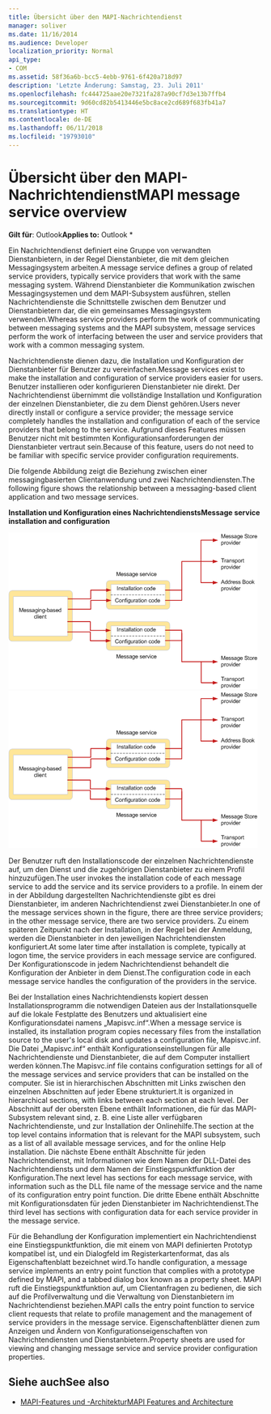 ```yaml
---
title: Übersicht über den MAPI-Nachrichtendienst
manager: soliver
ms.date: 11/16/2014
ms.audience: Developer
localization_priority: Normal
api_type:
- COM
ms.assetid: 58f36a6b-bcc5-4ebb-9761-6f420a718d97
description: 'Letzte Änderung: Samstag, 23. Juli 2011'
ms.openlocfilehash: fc444725aae20e7321fa287a90cf7d3e13b7ffb4
ms.sourcegitcommit: 9d60cd82b5413446e5bc8ace2cd689f683fb41a7
ms.translationtype: HT
ms.contentlocale: de-DE
ms.lasthandoff: 06/11/2018
ms.locfileid: "19793010"
---
```

# <a name="mapi-message-service-overview"></a><span data-ttu-id="9d2e1-103">Übersicht über den MAPI-Nachrichtendienst</span><span class="sxs-lookup"><span data-stu-id="9d2e1-103">MAPI message service overview</span></span>
  
<span data-ttu-id="9d2e1-104">**Gilt für**: Outlook</span><span class="sxs-lookup"><span data-stu-id="9d2e1-104">**Applies to:** Outlook \*</span></span> 
  
<span data-ttu-id="9d2e1-105">Ein Nachrichtendienst definiert eine Gruppe von verwandten Dienstanbietern, in der Regel Dienstanbieter, die mit dem gleichen Messagingsystem arbeiten.</span><span class="sxs-lookup"><span data-stu-id="9d2e1-105">A message service defines a group of related service providers, typically service providers that work with the same messaging system.</span></span> <span data-ttu-id="9d2e1-106">Während Dienstanbieter die Kommunikation zwischen Messagingsystemen und dem MAPI-Subsystem ausführen, stellen Nachrichtendienste die Schnittstelle zwischen dem Benutzer und Dienstanbietern dar, die ein gemeinsames Messagingsystem verwenden.</span><span class="sxs-lookup"><span data-stu-id="9d2e1-106">Whereas service providers perform the work of communicating between messaging systems and the MAPI subsystem, message services perform the work of interfacing between the user and service providers that work with a common messaging system.</span></span>  
  
<span data-ttu-id="9d2e1-107">Nachrichtendienste dienen dazu, die Installation und Konfiguration der Dienstanbieter für Benutzer zu vereinfachen.</span><span class="sxs-lookup"><span data-stu-id="9d2e1-107">Message services exist to make the installation and configuration of service providers easier for users.</span></span> <span data-ttu-id="9d2e1-108">Benutzer installieren oder konfigurieren Dienstanbieter nie direkt. Der Nachrichtendienst übernimmt die vollständige Installation und Konfiguration der einzelnen Dienstanbieter, die zu dem Dienst gehören.</span><span class="sxs-lookup"><span data-stu-id="9d2e1-108">Users never directly install or configure a service provider; the message service completely handles the installation and configuration of each of the service providers that belong to the service.</span></span> <span data-ttu-id="9d2e1-109">Aufgrund dieses Features müssen Benutzer nicht mit bestimmten Konfigurationsanforderungen der Dienstanbieter vertraut sein.</span><span class="sxs-lookup"><span data-stu-id="9d2e1-109">Because of this feature, users do not need to be familiar with specific service provider configuration requirements.</span></span> 
  
<span data-ttu-id="9d2e1-110">Die folgende Abbildung zeigt die Beziehung zwischen einer messagingbasierten Clientanwendung und zwei Nachrichtendiensten.</span><span class="sxs-lookup"><span data-stu-id="9d2e1-110">The following figure shows the relationship between a messaging-based client application and two message services.</span></span>
  
<span data-ttu-id="9d2e1-111">**Installation und Konfiguration eines Nachrichtendiensts**</span><span class="sxs-lookup"><span data-stu-id="9d2e1-111">**Message service installation and configuration**</span></span>
  
<span data-ttu-id="9d2e1-112">![Installation und Konfiguration eines Nachrichtendiensts](media/amapi_44.gif "Installation und Konfiguration eines Nachrichtendiensts")</span><span class="sxs-lookup"><span data-stu-id="9d2e1-112">![Message service installation and configuration](media/amapi_44.gif "Message service installation and configuration")</span></span>
  
<span data-ttu-id="9d2e1-113">Der Benutzer ruft den Installationscode der einzelnen Nachrichtendienste auf, um den Dienst und die zugehörigen Dienstanbieter zu einem Profil hinzuzufügen.</span><span class="sxs-lookup"><span data-stu-id="9d2e1-113">The user invokes the installation code of each message service to add the service and its service providers to a profile.</span></span> <span data-ttu-id="9d2e1-114">In einem der in der Abbildung dargestellten Nachrichtendienste gibt es drei Dienstanbieter, im anderen Nachrichtendienst zwei Dienstanbieter.</span><span class="sxs-lookup"><span data-stu-id="9d2e1-114">In one of the message services shown in the figure, there are three service providers; in the other message service, there are two service providers.</span></span> <span data-ttu-id="9d2e1-115">Zu einem späteren Zeitpunkt nach der Installation, in der Regel bei der Anmeldung, werden die Dienstanbieter in den jeweiligen Nachrichtendiensten konfiguriert.</span><span class="sxs-lookup"><span data-stu-id="9d2e1-115">At some later time after installation is complete, typically at logon time, the service providers in each message service are configured.</span></span> <span data-ttu-id="9d2e1-116">Der Konfigurationscode in jedem Nachrichtendienst behandelt die Konfiguration der Anbieter in dem Dienst.</span><span class="sxs-lookup"><span data-stu-id="9d2e1-116">The configuration code in each message service handles the configuration of the providers in the service.</span></span>
  
<span data-ttu-id="9d2e1-117">Bei der Installation eines Nachrichtendiensts kopiert dessen Installationsprogramm die notwendigen Dateien aus der Installationsquelle auf die lokale Festplatte des Benutzers und aktualisiert eine Konfigurationsdatei namens „Mapisvc.inf“.</span><span class="sxs-lookup"><span data-stu-id="9d2e1-117">When a message service is installed, its installation program copies necessary files from the installation source to the user's local disk and updates a configuration file, Mapisvc.inf.</span></span> <span data-ttu-id="9d2e1-118">Die Datei „Mapisvc.inf“ enthält Konfigurationseinstellungen für alle Nachrichtendienste und Dienstanbieter, die auf dem Computer installiert werden können.</span><span class="sxs-lookup"><span data-stu-id="9d2e1-118">The Mapisvc.inf file contains configuration settings for all of the message services and service providers that can be installed on the computer.</span></span> <span data-ttu-id="9d2e1-119">Sie ist in hierarchischen Abschnitten mit Links zwischen den einzelnen Abschnitten auf jeder Ebene strukturiert.</span><span class="sxs-lookup"><span data-stu-id="9d2e1-119">It is organized in hierarchical sections, with links between each section at each level.</span></span> <span data-ttu-id="9d2e1-120">Der Abschnitt auf der obersten Ebene enthält Informationen, die für das MAPI-Subsystem relevant sind, z. B. eine Liste aller verfügbaren Nachrichtendienste, und zur Installation der Onlinehilfe.</span><span class="sxs-lookup"><span data-stu-id="9d2e1-120">The section at the top level contains information that is relevant for the MAPI subsystem, such as a list of all available message services, and for the online Help installation.</span></span> <span data-ttu-id="9d2e1-121">Die nächste Ebene enthält Abschnitte für jeden Nachrichtendienst, mit Informationen wie dem Namen der DLL-Datei des Nachrichtendiensts und dem Namen der Einstiegspunktfunktion der Konfiguration.</span><span class="sxs-lookup"><span data-stu-id="9d2e1-121">The next level has sections for each message service, with information such as the DLL file name of the message service and the name of its configuration entry point function.</span></span> <span data-ttu-id="9d2e1-122">Die dritte Ebene enthält Abschnitte mit Konfigurationsdaten für jeden Dienstanbieter im Nachrichtendienst.</span><span class="sxs-lookup"><span data-stu-id="9d2e1-122">The third level has sections with configuration data for each service provider in the message service.</span></span> 
  
<span data-ttu-id="9d2e1-123">Für die Behandlung der Konfiguration implementiert ein Nachrichtendienst eine Einstiegspunktfunktion, die mit einem von MAPI definierten Prototyp kompatibel ist, und ein Dialogfeld im Registerkartenformat, das als Eigenschaftenblatt bezeichnet wird.</span><span class="sxs-lookup"><span data-stu-id="9d2e1-123">To handle configuration, a message service implements an entry point function that complies with a prototype defined by MAPI, and a tabbed dialog box known as a property sheet.</span></span> <span data-ttu-id="9d2e1-124">MAPI ruft die Einstiegspunktfunktion auf, um Clientanfragen zu bedienen, die sich auf die Profilverwaltung und die Verwaltung von Dienstanbietern im Nachrichtendienst beziehen.</span><span class="sxs-lookup"><span data-stu-id="9d2e1-124">MAPI calls the entry point function to service client requests that relate to profile management and the management of service providers in the message service.</span></span> <span data-ttu-id="9d2e1-125">Eigenschaftenblätter dienen zum Anzeigen und Ändern von Konfigurationseigenschaften von Nachrichtendiensten und Dienstanbietern.</span><span class="sxs-lookup"><span data-stu-id="9d2e1-125">Property sheets are used for viewing and changing message service and service provider configuration properties.</span></span> 
  
## <a name="see-also"></a><span data-ttu-id="9d2e1-126">Siehe auch</span><span class="sxs-lookup"><span data-stu-id="9d2e1-126">See also</span></span>

- [<span data-ttu-id="9d2e1-127">MAPI-Features und -Architektur</span><span class="sxs-lookup"><span data-stu-id="9d2e1-127">MAPI Features and Architecture</span></span>](mapi-features-and-architecture.md)


